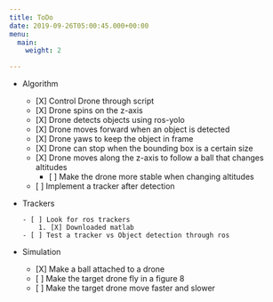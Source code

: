 ```yaml
---
title: ToDo
date: 2019-09-26T05:00:45.000+00:00
menu:
  main:
    weight: 2

---
```

* Algorithm
  * \[X\] Control Drone through script
  * \[X\] Drone spins on the z-axis
  * \[X\] Drone detects objects using ros-yolo
  * \[X\] Drone moves forward when an object is detected
  * \[X\] Drone yaws to keep the object in frame
  * \[X\] Drone can stop when the bounding box is a certain size
  * \[X\] Drone moves along the z-axis to follow a ball that changes altitudes
    * \[ \] Make the drone more stable when changing altitudes
  * \[ \] Implement a tracker after detection
* Trackers

      - [ ] Look for ros trackers
          1. [X] Downloaded matlab
      - [ ] Test a tracker vs Object detection through ros
* Simulation
  * \[X\] Make a ball attached to a drone
  * \[ \] Make the target drone fly in a figure 8
  * \[ \] Make the target drone move faster and slower